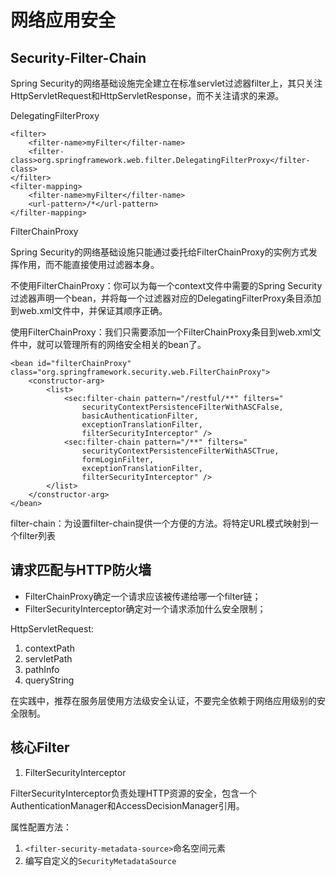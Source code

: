 # 网络应用安全

## Security-Filter-Chain

Spring Security的网络基础设施完全建立在标准servlet过滤器filter上，其只关注HttpServletRequest和HttpServletResponse，而不关注请求的来源。

DelegatingFilterProxy

	<filter>
		<filter-name>myFilter</filter-name>
		<filter-class>org.springframework.web.filter.DelegatingFilterProxy</filter-class>
	</filter>
	<filter-mapping>
		<filter-name>myFilter</filter-name>
		<url-pattern>/*</url-pattern>
	</filter-mapping>

FilterChainProxy

Spring Security的网络基础设施只能通过委托给FilterChainProxy的实例方式发挥作用，而不能直接使用过滤器本身。

不使用FilterChainProxy：你可以为每一个context文件中需要的Spring Security过滤器声明一个bean，并将每一个过滤器对应的DelegatingFilterProxy条目添加到web.xml文件中，并保证其顺序正确。

使用FilterChainProxy：我们只需要添加一个FilterChainProxy条目到web.xml文件中，就可以管理所有的网络安全相关的bean了。

	<bean id="filterChainProxy" class="org.springframework.security.web.FilterChainProxy">
		<constructor-arg>
			<list>
				<sec:filter-chain pattern="/restful/**" filters="
					securityContextPersistenceFilterWithASCFalse,
					basicAuthenticationFilter,
					exceptionTranslationFilter,
					filterSecurityInterceptor" />
				<sec:filter-chain pattern="/**" filters="
					securityContextPersistenceFilterWithASCTrue,
					formLoginFilter,
					exceptionTranslationFilter,
					filterSecurityInterceptor" />
			</list>
		</constructor-arg>
	</bean>

filter-chain：为设置filter-chain提供一个方便的方法。将特定URL模式映射到一个filter列表

## 请求匹配与HTTP防火墙

- FilterChainProxy确定一个请求应该被传递给哪一个filter链；
- FilterSecurityInterceptor确定对一个请求添加什么安全限制；

HttpServletRequest:
1. contextPath
2. servletPath
3. pathInfo
4. queryString

在实践中，推荐在服务层使用方法级安全认证，不要完全依赖于网络应用级别的安全限制。

## 核心Filter

1. FilterSecurityInterceptor

FilterSecurityInterceptor负责处理HTTP资源的安全，包含一个AuthenticationManager和AccessDecisionManager引用。

属性配置方法：
1. `<filter-security-metadata-source>`命名空间元素
2. 编写自定义的`SecurityMetadataSource`